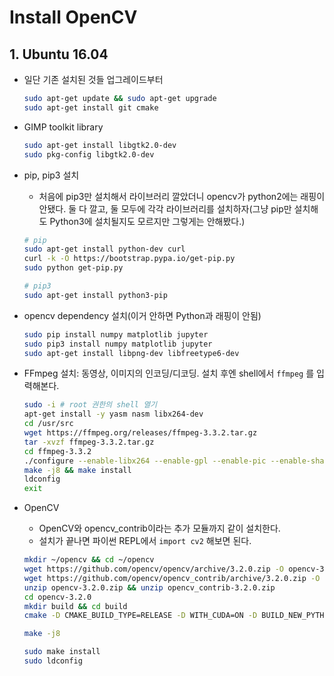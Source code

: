 # Install OpenCV

## 1. Ubuntu 16.04

- 일단 기존 설치된 것들 업그레이드부터

    ```sh
    sudo apt-get update && sudo apt-get upgrade
    sudo apt-get install git cmake
    ```

- GIMP toolkit library

    ```sh
    sudo apt-get install libgtk2.0-dev
    sudo pkg-config libgtk2.0-dev
    ```

- pip, pip3 설치
    + 처음에 pip3만 설치해서 라이브러리 깔았더니 opencv가 python2에는 래핑이 안됐다. 둘 다 깔고, 둘 모두에 각각 라이브러리를 설치하자(그냥 pip만 설치해도 Python3에 설치될지도 모르지만 그렇게는 안해봤다.)

    ```sh
    # pip
    sudo apt-get install python-dev curl
    curl -k -O https://bootstrap.pypa.io/get-pip.py
    sudo python get-pip.py

    # pip3
    sudo apt-get install python3-pip
    ```

- opencv dependency 설치(이거 안하면 Python과 래핑이 안됨)

    ```sh
    sudo pip install numpy matplotlib jupyter
    sudo pip3 install numpy matplotlib jupyter
    sudo apt-get install libpng-dev libfreetype6-dev
    ```

- FFmpeg 설치: 동영상, 이미지의 인코딩/디코딩. 설치 후엔 shell에서 `ffmpeg` 를 입력해본다.

    ```sh
    sudo -i # root 권한의 shell 열기
    apt-get install -y yasm nasm libx264-dev
    cd /usr/src
    wget https://ffmpeg.org/releases/ffmpeg-3.3.2.tar.gz
    tar -xvzf ffmpeg-3.3.2.tar.gz
    cd ffmpeg-3.3.2
    ./configure --enable-libx264 --enable-gpl --enable-pic --enable-shared
    make -j8 && make install
    ldconfig
    exit
    ```

- OpenCV
    + OpenCV와 opencv_contrib이라는 추가 모듈까지 같이 설치한다.
    + 설치가 끝나면 파이썬 REPL에서 `import cv2` 해보면 된다.

    ```sh
    mkdir ~/opencv && cd ~/opencv
    wget https://github.com/opencv/opencv/archive/3.2.0.zip -O opencv-3.2.0.zip
    wget https://github.com/opencv/opencv_contrib/archive/3.2.0.zip -O opencv_contrib-3.2.0.zip
    unzip opencv-3.2.0.zip && unzip opencv_contrib-3.2.0.zip
    cd opencv-3.2.0
    mkdir build && cd build
    cmake -D CMAKE_BUILD_TYPE=RELEASE -D WITH_CUDA=ON -D BUILD_NEW_PYTHON_SUPPORT=ON -D BUILD_EXAMPLES=ON -D WITH_FFMPEG=ON -D OPENCV_EXTRA_MODULES_PATH=../../opencv_contrib-3.2.0/modules ..

    make -j8

    sudo make install
    sudo ldconfig
    ```
